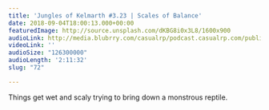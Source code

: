 ```yaml
---
title: 'Jungles of Kelmarth #3.23 | Scales of Balance'
date: 2018-09-04T18:00:13.000+00:00
featuredImage: http://source.unsplash.com/dKBG8i0x3L8/1600x900
audioLink: http://media.blubrry.com/casualrp/podcast.casualrp.com/public/Chapter%203%20Ep.%2023%20_%20Scales%20of%20Balance.mp3
videoLink: ''
audioSize: "126300000"
audioLength: '2:11:32'
slug: "72"

---
```

Things get wet and scaly trying to bring down a monstrous reptile. 